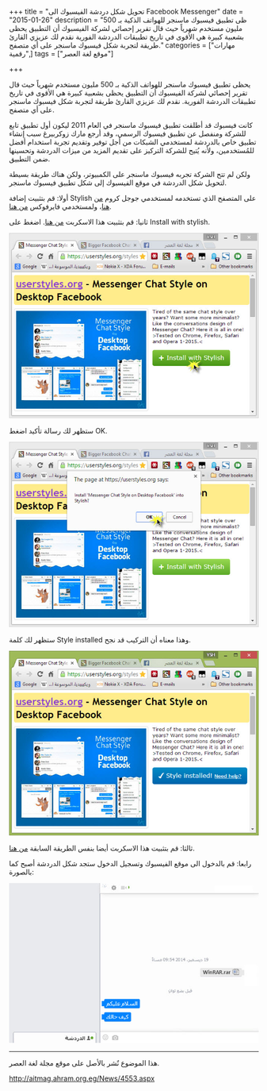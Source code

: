 +++
title = "تحويل شكل دردشة الفيسبوك الى Facebook Messenger"
date = "2015-01-26"
description = "ظى تطبيق فيسبوك ماسنجر للهواتف الذكية بـ 500 مليون مستخدم شهرياً حيث قال تقرير إحصائي لشركة الفيسبوك أن التطبيق يحظى بشعبية كبيرة هي الأقوى في تاريخ تطبيقات الدردشة الفورية نقدم لك عزيزي القارئ طريقة لتجربة شكل فيسبوك ماسنجر على أي متصفح."
categories = ["مهارات رقمية",]
tags = ["موقع لغة العصر"]

+++

يحظى تطبيق فيسبوك ماسنجر للهواتف الذكية بـ 500 مليون مستخدم شهرياً حيث قال تقرير إحصائي لشركة الفيسبوك أن التطبيق يحظى بشعبية كبيرة هي الأقوى في تاريخ تطبيقات الدردشة الفورية. نقدم لك عزيزي القارئ طريقة لتجربة شكل فيسبوك ماسنجر على أي متصفح.

كانت فيسبوك قد أطلقت تطبيق فيسبوك ماسنجر في العام 2011 ليكون أول تطبيق تابع للشركة ومنفصل عن تطبيق فيسبوك الرسمي، وقد أرجع مارك زوكربيرغ سبب إنشاء تطبيق خاص بالدردشة لمستخدمي الشبكات من أجل توفير وتقديم تجربة استخدام أفضل للمُستخدمين، ولأنه يُتيح للشركة التركيز على تقديم المزيد من ميزات الدردشة وتحسينها ضمن التطبيق.

ولكن لم تتح الشركة تجربه فيسبوك ماسنجر على الكمبيوتر، ولكن هناك طريقة بسيطة لتحويل شكل الدردشة في موقع الفيسبوك إلى شكل تطبيق فيسبوك ماسنجر.

أولا: قم بتثبيت إضافة Stylish على المتصفح الذي تستخدمه
لمستخدمي جوجل كروم [من هنا](https://chrome.google.com/webstore/detail/stylish/fjnbnpbmkenffdnngjfgmeleoegfcffe?hl=ar)، ولمستخدمي فايرفوكس [من هنا](https://addons.mozilla.org/ar/firefox/addon/stylish/).

ثانيا: قم بتثبيت هذا الاسكربت [من هنا](https://userstyles.org/styles/107284/messenger-chat-style-on-desktop-facebook).
اضغط على Install with stylish.

![1](images/2015-635578931964239335-423.jpg)

ستظهر لك رسالة تأكيد اضغط OK.

![2](images/2015-635578940423872693-387.jpg)


ستظهر لك كلمة Style installed وهذا معناه أن التركيب قد نجح.

![3](images/2015-635578941121680727-168.jpg)

ثالثا: قم بتثبيت هذا الاسكربت أيضا بنفس الطريقة السابقة [من هنا](https://userstyles.org/styles/94297/bigger-facebook-chat).

رابعا: قم بالدخول الى موقع الفيسبوك وتسجيل الدخول ستجد شكل الدردشة أصبح كما بالصورة:

![4](thumbnail-2015-635578941832613677-261.jpg)

---
هذا الموضوع نٌشر باﻷصل على موقع مجلة لغة العصر.

http://aitmag.ahram.org.eg/News/4553.aspx